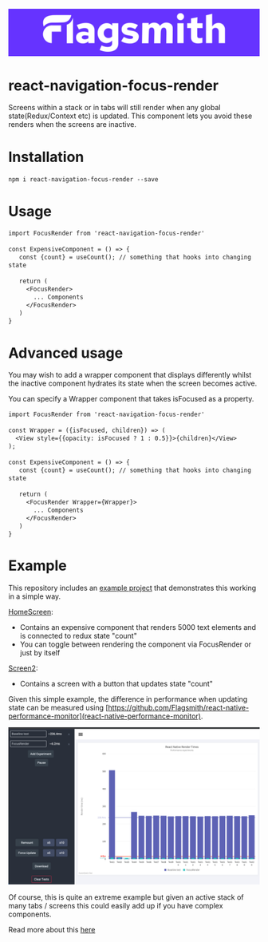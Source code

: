 [![Feature Flag, Remote Config and A/B Testing platform, Flagsmith](https://github.com/Flagsmith/flagsmith/raw/main/static-files/hero.png)](https://www.flagsmith.com/)

# react-navigation-focus-render

Screens within a stack or in tabs will still render when any global state(Redux/Context etc) is updated. This component lets you avoid these renders when the screens are inactive.


# Installation

``
npm i react-navigation-focus-render --save
``

# Usage

```
import FocusRender from 'react-navigation-focus-render'

const ExpensiveComponent = () => {
   const {count} = useCount(); // something that hooks into changing state
   
   return (
     <FocusRender>
       ... Components
     </FocusRender>
   ) 
}
```

# Advanced usage

You may wish to add a wrapper component that displays differently whilst the inactive component hydrates its state when the screen becomes active.

You can specify a Wrapper component that takes isFocused as a property.

```
import FocusRender from 'react-navigation-focus-render'

const Wrapper = ({isFocused, children}) => (
  <View style={{opacity: isFocused ? 1 : 0.5}}>{children}</View>
);

const ExpensiveComponent = () => {
   const {count} = useCount(); // something that hooks into changing state
   
   return (
     <FocusRender Wrapper={Wrapper}>
       ... Components
     </FocusRender>
   ) 
}
```

# Example

This repository includes an [example project](/example) that demonstrates this working in a simple way.

[HomeScreen](./example/app/components/screens/HomeScreen.tsx): 

- Contains an expensive component that renders 5000 text elements and is connected to redux state "count"
- You can toggle between rendering the component via FocusRender or just by itself

[Screen2](./example/app/components/screens/Screen2.tsx):

- Contains a screen with a button that updates state "count"


Given this simple example, the difference in performance when updating state can be measured using [https://github.com/Flagsmith/react-native-performance-monitor](react-native-performance-monitor).


![img.png](img.png)

Of course, this is quite an extreme example but given an active stack of many tabs / screens this could easily add up if you have complex components.


Read more about this [here](https://dev.to/kylessg/improving-your-react-native-application-performance-with-react-navigation-focus-render-2hih)
